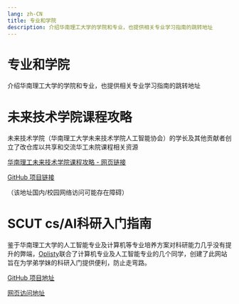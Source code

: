 ```yaml
---
lang: zh-CN
title: 专业和学院
description: 介绍华南理工大学的学院和专业，也提供相关专业学习指南的跳转地址
---
```


# 专业和学院

介绍华南理工大学的学院和专业，也提供相关专业学习指南的跳转地址

# 未来技术学院课程攻略

未来技术学院（华南理工大学未来技术学院人工智能协会）的学长及其他贡献者创立了改仓库以共享和交流华工未院课程相关资源

[华南理工未来技术学院课程攻略 - 网页链接](https://openfutech.github.io/SCUT-FT-Guide/)

[GitHub 项目链接](https://github.com/OpenFuTech/SCUT-FT-Guide/)

（该地址国内/校园网络访问可能存在障碍）

# SCUT cs/AI科研入门指南

鉴于华南理工大学的人工智能专业及计算机等专业培养方案对科研能力几乎没有提升的弊端，[Oplisty](https://github.com/oplisty)联合了计算机专业及人工智能专业的几个同学，创建了此网站旨在为学弟学妹的科研入门提供便利，防止走弯路。

[GitHub 项目地址](https://github.com/oplisty/SCUT-AIdiy)

[网页访问地址](https://lin-ze-pengsorganization.gitbook.io/aidiy/)